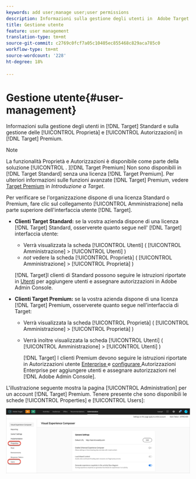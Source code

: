 ```yaml
---
keywords: add user;manage user;user permissions
description: Informazioni sulla gestione degli utenti in  Adobe Target Standard e sulla gestione delle proprietà e delle autorizzazioni aziendali in  Adobe Target Premium.
title: Gestione utente
feature: user management
translation-type: tm+mt
source-git-commit: c2769c0fcf7a05c10405ec855468c829aca785c0
workflow-type: tm+mt
source-wordcount: '228'
ht-degree: 18%

---
```



# Gestione utente{#user-management}

Informazioni sulla gestione degli utenti in [!DNL Target] Standard e sulla gestione delle [!UICONTROL Proprietà] e [!UICONTROL Autorizzazioni] in [!DNL Target] Premium.

>[!NOTE]
>
>La funzionalità Proprietà e Autorizzazioni è disponibile come parte della soluzione [!UICONTROL . ][!DNL Target Premium] Non sono disponibili in [!DNL Target Standard] senza una licenza [!DNL Target Premium]. Per ulteriori informazioni sulle funzioni avanzate [!DNL Target] Premium, vedere [Target Premium](/help/c-intro/intro.md#premium) in *Introduzione a Target*.

Per verificare se l&#39;organizzazione dispone di una licenza Standard o Premium, fare clic sul collegamento [!UICONTROL Amministrazione] nella parte superiore dell&#39;interfaccia utente [!DNL Target].

* **Clienti Target Standard:** se la vostra azienda dispone di una licenza  [!DNL Target] Standard, osserverete quanto segue nell&#39; [!DNL Target] interfaccia utente:

   * Verrà visualizzata la scheda [!UICONTROL Utenti] ( [!UICONTROL Amministrazione] > [!UICONTROL Utenti] )
   * *not* vedere la scheda [!UICONTROL Proprietà] ( [!UICONTROL Amministrazione] > [!UICONTROL Proprietà] )

   [!DNL Target]I clienti di Standard possono seguire le istruzioni riportate in [Utenti](/help/administrating-target/c-user-management/c-user-management/user-management.md) per aggiungere utenti e assegnare autorizzazioni in Adobe Admin Console.

* **Clienti Target Premium:** se la vostra azienda dispone di una licenza  [!DNL Target] Premium, osserverete quanto segue nell&#39;interfaccia di Target:

   * Verrà visualizzata la scheda [!UICONTROL Proprietà] ( [!UICONTROL Amministrazione] > [!UICONTROL Proprietà] )
   * Verrà inoltre visualizzata la scheda [!UICONTROL Utenti] ( [!UICONTROL Amministrazione] > [!UICONTROL Utenti] )

      [!DNL Target] I clienti Premium devono seguire le istruzioni riportate in Autorizzazioni utente  [Enterprise ](/help/administrating-target/c-user-management/property-channel/property-channel.md#concept_E396B16FA2024ADBA27BC056138F9838) e  [configurare ](/help/administrating-target/c-user-management/property-channel/properties-overview.md#concept_22F2855DBF0D4754B9460F5D68749C71) Autorizzazioni Enterprise per aggiungere utenti e assegnare autorizzazioni nel  [!DNL Adobe Admin Console].

L&#39;illustrazione seguente mostra la pagina [!UICONTROL Administration] per un account [!DNL Target] Premium. Tenere presente che sono disponibili le schede [!UICONTROL Properties] e [!UICONTROL Users]:

![Scheda Amministrazione](/help/administrating-target/assets/premium.png)

